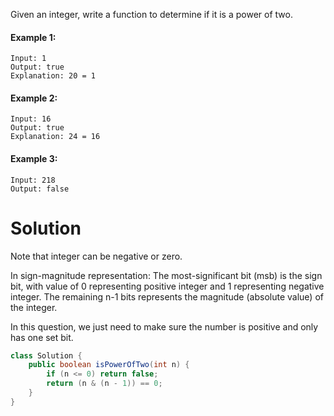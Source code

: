 Given an integer, write a function to determine if it is a power of two.

#### Example 1:

```
Input: 1
Output: true 
Explanation: 20 = 1
```

#### Example 2:

```
Input: 16
Output: true
Explanation: 24 = 16
```

#### Example 3:

```
Input: 218
Output: false
```

# Solution

Note that integer can be negative or zero.

In sign-magnitude representation: The most-significant bit (msb) is the sign bit, with value of 0 representing positive integer and 1 representing negative integer. The remaining n-1 bits represents the magnitude (absolute value) of the integer.

In this question, we just need to make sure the number is positive and only has one set bit.

```java
class Solution {
    public boolean isPowerOfTwo(int n) {
        if (n <= 0) return false;
        return (n & (n - 1)) == 0;
    }
}
```
